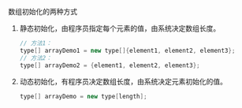 数组初始化的两种方式

1. 静态初始化，由程序员指定每个元素的值，由系统决定数组长度。

   ~~~java
   // 方法1：
   type[] arrayDemo1 = new type[]{element1, element2, element3};
   // 方法2：
   type[] arrayDemo2 = {element1, element2, element3};
   ~~~

   

2. 动态初始化，有程序员决定数组长度，由系统决定元素初始化的值。

   ~~~java
   type[] arrayDemo = new type[length];
   ~~~

   

